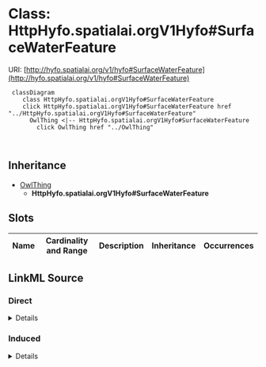 

# Class: HttpHyfo.spatialai.orgV1Hyfo#SurfaceWaterFeature





URI: [http://hyfo.spatialai.org/v1/hyfo#SurfaceWaterFeature](http://hyfo.spatialai.org/v1/hyfo#SurfaceWaterFeature)






```mermaid
 classDiagram
    class HttpHyfo.spatialai.orgV1Hyfo#SurfaceWaterFeature
    click HttpHyfo.spatialai.orgV1Hyfo#SurfaceWaterFeature href "../HttpHyfo.spatialai.orgV1Hyfo#SurfaceWaterFeature"
      OwlThing <|-- HttpHyfo.spatialai.orgV1Hyfo#SurfaceWaterFeature
        click OwlThing href "../OwlThing"
      
      
```





## Inheritance
* [OwlThing](../classes/OwlThing.md)
    * **HttpHyfo.spatialai.orgV1Hyfo#SurfaceWaterFeature**



## Slots

| Name | Cardinality and Range | Description | Inheritance | Occurrences |
| ---  | --- | --- | --- | --- |














## LinkML Source

<!-- TODO: investigate https://stackoverflow.com/questions/37606292/how-to-create-tabbed-code-blocks-in-mkdocs-or-sphinx -->

### Direct

<details>

```yaml
name: http___hyfo.spatialai.org_v1_hyfo#SurfaceWaterFeature
from_schema: okns:hydrology-kg
exact_mappings:
- http://hyfo.spatialai.org/v1/hyfo#SurfaceWaterFeature
rank: 1000
is_a: owl_Thing
class_uri: http://hyfo.spatialai.org/v1/hyfo#SurfaceWaterFeature

```
</details>

### Induced

<details>

```yaml
name: http___hyfo.spatialai.org_v1_hyfo#SurfaceWaterFeature
from_schema: okns:hydrology-kg
exact_mappings:
- http://hyfo.spatialai.org/v1/hyfo#SurfaceWaterFeature
rank: 1000
is_a: owl_Thing
class_uri: http://hyfo.spatialai.org/v1/hyfo#SurfaceWaterFeature

```
</details>